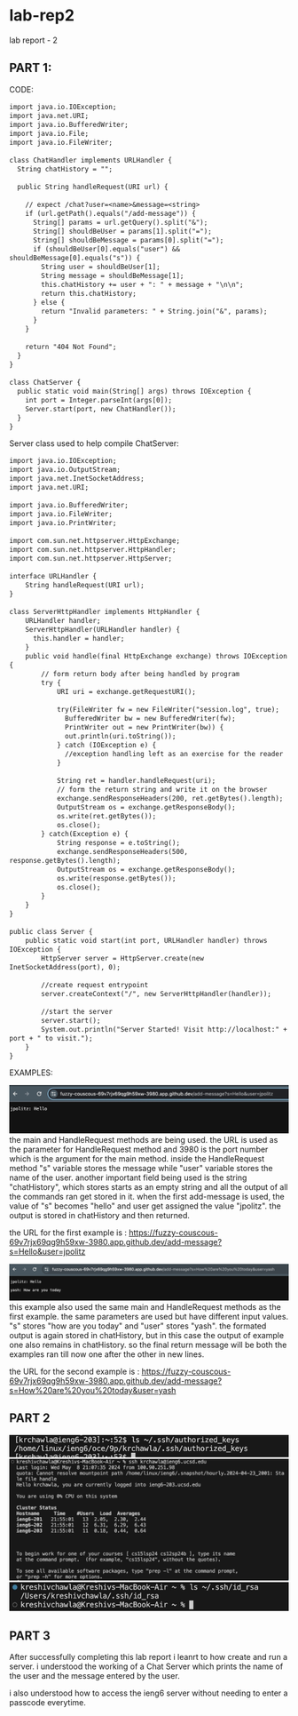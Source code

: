 # lab-rep2
lab report - 2
## PART 1:

  CODE:
~~~
import java.io.IOException;
import java.net.URI;
import java.io.BufferedWriter;
import java.io.File;
import java.io.FileWriter;

class ChatHandler implements URLHandler {
  String chatHistory = "";

  public String handleRequest(URI url) {

    // expect /chat?user=<name>&message=<string>
    if (url.getPath().equals("/add-message")) {
      String[] params = url.getQuery().split("&");
      String[] shouldBeUser = params[1].split("=");
      String[] shouldBeMessage = params[0].split("=");
      if (shouldBeUser[0].equals("user") && shouldBeMessage[0].equals("s")) {
        String user = shouldBeUser[1];
        String message = shouldBeMessage[1];
        this.chatHistory += user + ": " + message + "\n\n";
        return this.chatHistory;
      } else {
        return "Invalid parameters: " + String.join("&", params);
      }
    }

    return "404 Not Found";
  }
}

class ChatServer {
  public static void main(String[] args) throws IOException {
    int port = Integer.parseInt(args[0]);
    Server.start(port, new ChatHandler());
  }
}
~~~

Server class used to help compile ChatServer:
~~~
import java.io.IOException;
import java.io.OutputStream;
import java.net.InetSocketAddress;
import java.net.URI;

import java.io.BufferedWriter;
import java.io.FileWriter;
import java.io.PrintWriter;

import com.sun.net.httpserver.HttpExchange;
import com.sun.net.httpserver.HttpHandler;
import com.sun.net.httpserver.HttpServer;

interface URLHandler {
    String handleRequest(URI url);
}

class ServerHttpHandler implements HttpHandler {
    URLHandler handler;
    ServerHttpHandler(URLHandler handler) {
      this.handler = handler;
    }
    public void handle(final HttpExchange exchange) throws IOException {
        // form return body after being handled by program
        try {
            URI uri = exchange.getRequestURI();

            try(FileWriter fw = new FileWriter("session.log", true);
              BufferedWriter bw = new BufferedWriter(fw);
              PrintWriter out = new PrintWriter(bw)) {
              out.println(uri.toString());
            } catch (IOException e) {
              //exception handling left as an exercise for the reader
            }

            String ret = handler.handleRequest(uri);
            // form the return string and write it on the browser
            exchange.sendResponseHeaders(200, ret.getBytes().length);
            OutputStream os = exchange.getResponseBody();
            os.write(ret.getBytes());
            os.close();
        } catch(Exception e) {
            String response = e.toString();
            exchange.sendResponseHeaders(500, response.getBytes().length);
            OutputStream os = exchange.getResponseBody();
            os.write(response.getBytes());
            os.close();
        }
    }
}

public class Server {
    public static void start(int port, URLHandler handler) throws IOException {
        HttpServer server = HttpServer.create(new InetSocketAddress(port), 0);

        //create request entrypoint
        server.createContext("/", new ServerHttpHandler(handler));

        //start the server
        server.start();
        System.out.println("Server Started! Visit http://localhost:" + port + " to visit.");
    }
}
~~~


EXAMPLES:


![Image](AB708786-FA12-4310-96CB-BA010E188574_4_5005_c.jpeg)
the main and HandleRequest methods are being used. 
the URL is used as the parameter for HandleRequest method and  3980 is the port number which is the argument for the main method.
inside the HandleRequest method "s" variable stores the message while "user" variable stores the name of the user. another important field being used is the string "chatHistory", which stores starts as an empty string and all the output of all the commands ran get stored in it.
when the first add-message is used, the value of "s" becomes "hello" and user get assigned the value "jpolitz". the output is stored in chatHistory and then returned.

the URL for the first example is : https://fuzzy-couscous-69v7rjx69qg9h59xw-3980.app.github.dev/add-message?s=Hello&user=jpolitz


![Image](1986CE3B-7E53-4E9E-B96F-B2C9A06A9DBD.jpeg)
this example also used the same main and HandleRequest methods as the first example.
the same parameters are used but have different input values. "s" stores "how are you today" and "user" stores "yash". the formated output is again stored in chatHistory, but in this case the output of example one also remains in chatHistory. 
so the final return message will be both the examples ran till now one after the other in new lines.

the URL for the second example is : https://fuzzy-couscous-69v7rjx69qg9h59xw-3980.app.github.dev/add-message?s=How%20are%20you%20today&user=yash

## PART 2
![Image](8786024C-2174-4236-83B0-ABCF042FF581_4_5005_c.jpeg)
![Image](D4889E99-EA51-4619-8AAE-56CA4CC81343.jpeg)
![Image](520D8C2A-87B9-4505-84AB-442D259D5DE7_4_5005_c.jpeg)

## PART 3 
After successfully completing this lab report i leanrt to how create and run a server. i understood the working of a Chat Server which prints the name of the user and the message entered by the user. 

i also understood how to access the ieng6 server without needing to enter a passcode everytime.

